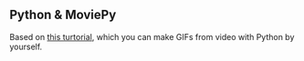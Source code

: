Python & MoviePy
--------------
Based on [this turtorial](http://zulko.github.io/blog/2014/01/23/making-animated-gifs-from-video-files-with-python/), which you can make GIFs from video with Python by yourself.